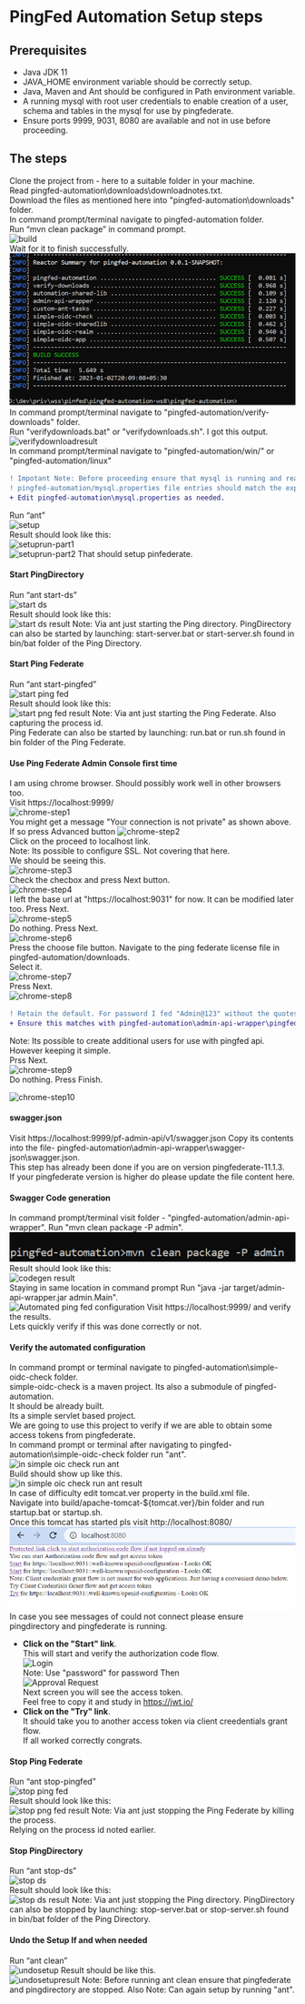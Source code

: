 # PingFed Automation Setup steps
## Prerequisites 
- Java JDK 11
- JAVA_HOME environment variable should be correctly setup.
- Java, Maven and Ant should be configured in Path environment variable.
- A running mysql with root user credentials to enable creation of a user,  schema and tables in the mysql for use by pingfederate.
- Ensure ports 9999, 9031, 8080 are available and not in use before proceeding.  

## The steps
Clone the project from - here to a suitable folder in your machine.  
Read pingfed-automation\downloads\downloadnotes.txt.   
Download the files as mentioned here into "pingfed-automation\downloads" folder.  
In command prompt/terminal navigate to pingfed-automation folder.  
Run “mvn clean package” in command prompt.  
![build](images/build.png)  
Wait for it to finish successfully.  
![buildresult](images/buildresult.png)   
In command prompt/terminal navigate to "pingfed-automation/verify-downloads" folder.  
Run "verifydownloads.bat" or "verifydownloads.sh".
I got this output.
![verifydownloadresult](images/verifydownloads.png)  
In command prompt/terminal navigate to 
"pingfed-automation/win/" or "pingfed-automation/linux"  

```diff
! Impotant Note: Before proceeding ensure that mysql is running and reachable.  
! pingfed-automation/mysql.properties file entries should match the expectations.  
+ Edit pingfed-automation\mysql.properties as needed.  
```
  

Run “ant”  
![setup](images/setup.png)  
Result should look like this:  
![setuprun-part1](images/setuprun-part1.png)   
![setuprun-part2](images/setuprun-part2.png) 
That should setup pinfederate.
#### Start PingDirectory
Run “ant start-ds”  
![start ds](images/start_ds.png)   
Result should look like this:  
![start ds result](images/start_ds_result.png) 
Note: Via ant just starting the Ping directory. 
PingDirectory can also be started by launching: start-server.bat or start-server.sh found in bin/bat folder of the Ping Directory.
#### Start Ping Federate
Run “ant start-pingfed”  
![start ping fed](images/start_pingfed.png)   
Result should look like this:  
![start png fed result](images/start_pingfed_result.png) 
Note: Via ant just starting the Ping Federate. Also capturing the process id.  
Ping Federate can also be started by launching: run.bat or run.sh found in bin folder of the Ping Federate.  
#### Use Ping Federate Admin Console first time
I am using chrome browser. Should possibly work well in other browsers too.  
Visit https://localhost:9999/  
![chrome-step1](images/chrome-step1.png)  
You might get a message "Your connection is not private" as shown above.
If so press Advanced button
![chrome-step2](images/chrome-step2.png)  
Click on the proceed to localhost link.  
Note: Its possible to configure SSL. Not covering that here.  
We should be seeing this.  
![chrome-step3](images/chrome-step3.png)  
Check the checbox and press Next button.  
![chrome-step4](images/chrome-step4.png)  
I left the base url at "https://localhost:9031" for now. It can be modified later too. Press Next.  
![chrome-step5](images/chrome-step5.png)   
Do nothing. Press Next.   
![chrome-step6](images/chrome-step6.png)  
Press the choose file button. Navigate to the ping federate license file in pingfed-automation/downloads.  
Select it.  
![chrome-step7](images/chrome-step7.png)  
Press Next.  
![chrome-step8](images/chrome-step8.png)   

```diff
! Retain the default. For password I fed "Admin@123" without the quotes.  
+ Ensure this matches with pingfed-automation\admin-api-wrapper\pingfed.api.properties file contents.  
```

Note: Its possible to create additional users for use with pingfed  api.
However keeping it simple.  
Prss Next.  
![chrome-step9](images/chrome-step9.png)   
Do nothing. Press Finish.   

![chrome-step10](images/chrome-step10.png)   
#### swagger.json
Visit  https://localhost:9999/pf-admin-api/v1/swagger.json
Copy its contents into the file- pingfed-automation\admin-api-wrapper\swagger-json\swagger.json.   
This step has already been done if you are on version pingfederate-11.1.3.  
If your pingfederate version is higher do please update the file content here.  
#### Swagger Code generation
In command prompt/terminal visit folder - "pingfed-automation/admin-api-wrapper".
Run "mvn clean package -P admin".    
![codegen](images/codegen.png)  
Result should look like this:   
![codegen result](images/codegen-result.png)  
Staying in same location in command prompt Run "java -jar target/admin-api-wrapper.jar admin.Main".  
![Automated ping fed configuration](images/automated_pingfed_config.png)
Visit https://localhost:9999/ and verify the results.  
Lets quickly verify if this was done correctly or not.  
#### Verify the automated configuration
In command prompt or terminal navigate to pingfed-automation\simple-oidc-check folder.  
simple-oidc-check is a maven project. Its also a submodule of pingfed-automation.  
It should be already built.  
Its a simple servlet based project.  
We are going to use this project to verify if we are able to obtain some access tokens from pingfederate.  
In command prompt or terminal after navigating to pingfed-automation\simple-oidc-check folder run "ant".
![in simple oic check run ant](images/simple_oidc_check.png)   
Build should show up like this.  
![in simple oic check run ant result](images/simple_oidc_check_ant_res.png)  
In case of difficulty edit tomcat.ver property in the build.xml file.  
Navigate into build/apache-tomcat-${tomcat.ver}/bin folder and run startup.bat or startup.sh.  
Once this tomcat has started pls visit http://localhost:8080/   
![Localhost 8080](images/localhost_8080.png)   
In case you see messages of could not connect please ensure pingdirectory and pingfederate is running.    
- **Click on the "Start" link**.   
This will start and verify the authorization code flow.  
![Login](images/authorization_code1.png)  
Note: Use "password" for password
Then  
![Approval Request](images/authorization_code2.png)   
Next screen you will see the access token.  
Feel free to copy it and study in https://jwt.io/  
- **Click on the "Try" link**.  
It should take you to another access token via client creedentials grant flow.  
If all worked correctly congrats.

#### Stop Ping Federate
Run “ant stop-pingfed”  
![stop ping fed](images/stop_pingfed.png)   
Result should look like this:  
![stop png fed result](images/stop_pingfed_result.png) 
Note: Via ant just stopping the Ping Federate by killing the process.  
Relying on the process id noted earlier.

#### Stop PingDirectory
Run “ant stop-ds”  
![stop ds](images/stop_ds.png)   
Result should look like this:  
![stop ds result](images/stop_ds_result.png) 
Note: Via ant just stopping the Ping directory. 
PingDirectory can also be stopped by launching: stop-server.bat or stop-server.sh found in bin/bat folder of the Ping Directory.


#### Undo the Setup If and when needed
Run “ant clean”  
![undosetup](images/undosetup.png) 
Result should be like this.  
![undosetupresult](images/undosetupresult.png) 
Note: Before running ant clean ensure that pingfederate and pingdirectory are stopped.
Also Note: Can again setup by running "ant".
